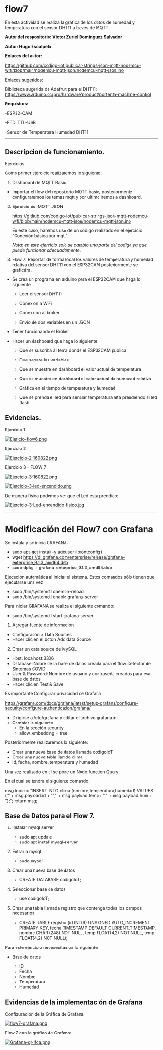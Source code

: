 # flow7
En esta actividad se realiza la gráfica de los datos de humedad y temperatura con el sensor DHT11 a través de MQTT


**Autor del respositorio: Victor Zuriel Dominguez Salvador**


**Autor: Hugo Escalpelo**


**Enlaces del autor:**


https://github.com/codigo-iot/publicar-strings-json-mqtt-nodemcu-wifi/blob/main/nodemcu-mqtt-json/nodemcu-mqtt-json.ino


Enlaces sugeridos:


Biblioteca sugerida de Adafruit para el DHT11: https://www.arduino.cc/pro/hardware/product/portenta-machine-control




**Requisitos:**


-ESP32-CAM


-FTDI TTL-USB


-Sensor de Temperatura Humedad DHT11



--------------------------------------------------------------------
## Descripcion de funcionamiento.


Ejercicios

Como primer ejercicio realizaremos lo siguiente:


1. Dashboard de MQTT Basic


- Importar el flow del repositorio MQTT basic, posteriormente configuraremos los temas mqtt y por ultimo iremos a dashboard.






2. Ejercicio del MQTT JSON

    https://github.com/codigo-iot/publicar-strings-json-mqtt-nodemcu-wifi/blob/main/nodemcu-mqtt-json/nodemcu-mqtt-json.ino

    En este caso, haremos uso de un codigo realizado en el ejercicio "Conexión básica por mqtt"

    *Nota: en este ejercicio solo se cambio una parte del codigo ya que puede funcionar adecuadamente.*



3. Flow 7: Reportar de forma local los valores de temperatura y humedad relativa del sensor DHT11 con el ESP32CAM posteriormente se graficára.


- Se crea un programa en arduino para el ESP32CAM que haga lo siguiente
	- Leer el sensor DHT11


	- Conexion a WiFi


	- Conexxion al broker


	- Envio de dos variables en un JSON


- Tener funcionando el Broker


- Hacer un dashboard que haga lo siguiente


	- Que se suscriba al tema donde el ESP32CAM publica


	- Que separe las variables


	- Que se muestre en dashboard el valor actual de temperatura


	- Que se muestre en dashboard el valor actual de humedad relativa


	- Gráfica en el tiempo de temperatura y humedad 


	- Que se prenda el led para señalar temperatura alta prendiendo el led flash








## Evidencias.


Ejercicio 1


[![Ejericio-flow6.png](https://i.postimg.cc/YSm4ZWd7/Ejericio-flow6.png)](https://postimg.cc/06P2JbgX)



Ejercicio 2


[![Ejercicio-2-160822.png](https://i.postimg.cc/ydMDrsc5/Ejercicio-2-160822.png)](https://postimg.cc/wykx1KWc)



Ejercicio 3 - FLOW 7


[![Ejercicio-3-160822.png](https://i.postimg.cc/JzpGCbjj/Ejercicio-3-160822.png)](https://postimg.cc/tsVXhnSg)


[![Ejercicio-3-led-encendido.png](https://i.postimg.cc/FRLRS88x/Ejercicio-3-led-encendido.png)](https://postimg.cc/cgd0y9sK)



De manera física podemos ver que el Led esta prendido:


[![Ejercicio-3-Led-encendido-fisico.jpg](https://i.postimg.cc/J4nhcsfn/Ejercicio-3-Led-encendido-fisico.jpg)](https://postimg.cc/bd78qwNc)




-------------------------------------------------------------------------------------------------------------------------------------------------------

# Modificación del Flow7 con Grafana



Se instala y se inicia GRAFANA:



- sudo apt-get install -y adduser libfontconfig1
- wget https://dl.grafana.com/enterprise/release/grafana-enterprise_9.1.3_amd64.deb
- sudo dpkg -i grafana-enterprise_9.1.3_amd64.deb



Ejecución automática al iniciar el sistema. Estos comandos sólo tienen que ejecutarse una vez



- sudo /bin/systemctl daemon-reload
- sudo /bin/systemctl enable grafana-server

Para iniciar GRAFANA se realiza el siguiente comando:


- sudo /bin/systemctl start grafana-server




1. Agregar fuente de información


- Configuracón > Data Sources
- Hacer clic en el boton Add data Source


2. Crear un data source de MySQL

- Host: localhost:3306
- Database: Nobre de la base de datos creada para el flow Detector de Síntomas COVID
- User & Password: Nombre de usuario y contraseña creados para esa base de datos
- Hacer clic en Test & Save



Es importante Configurar privacidad de Grafana



https://grafana.com/docs/grafana/latest/setup-grafana/configure-security/configure-authentication/grafana/

- Dirigirse a /etc/grafana y editar el archivo grafana.ini
- Cambiar lo siguiente
	- En la sección security
	- allow_embedding = true



Posteriormente realizaremos lo siguiente:


- Crear una nueva base de datos llamada codigoIoT
- Crear una nueva tabla llamda clima
- id, fecha, nombre, temperatura y humedad


Una vez realizado en el se pone un Nodo function Query

En el cual se tendra el siguiente comando:


msg.topic = "INSERT INTO clima (nombre,temperatura,humedad) VALUES ('" + msg.payload.id + "'," + msg.payload.temp+ "," + msg.payload.hum + ");";
return msg;


## Base de Datos para el Flow 7.


1. Instalar mysql server
    - sudo apt update
    - sudo apt install mysql-server


2. Entrar a mysql
    - sudo mysql


3. Crear una nueva base de datos
    - CREATE DATABASE codigoIoT;


4. Seleccionar base de datos
    - use codigoIoT;


5. Crear una tabla llamada registro que contenga todos los campos necesarios


    - CREATE TABLE registro (id INT(6) UNSIGNED AUTO_INCREMENT PRIMARY KEY, fecha
TIMESTAMP DEFAULT CURRENT_TIMESTAMP, nombre CHAR (248) NOT NULL, temp FLOAT(4,2) NOT NULL, temp FLOAT(4,2) NOT NULL);



Para este ejercicio necesesitamos lo siguiente
- Base de datos


	- ID
	- Fecha
	- Nombre
	- Temperatura
	- Humedad




## Evidencias de la implementación de Grafana


Configuración de la Gráfica de Grafana.


[![flow7-grafana.png](https://i.postimg.cc/QM6JTQXX/flow7-grafana.png)](https://postimg.cc/8F6v8rJ3)



Flow 7 con la gráfica de Grafana:


[![Grafana-gr-ifca.png](https://i.postimg.cc/YqkLt4H8/Grafana-gr-ifca.png)](https://postimg.cc/RqsZRZqn)

